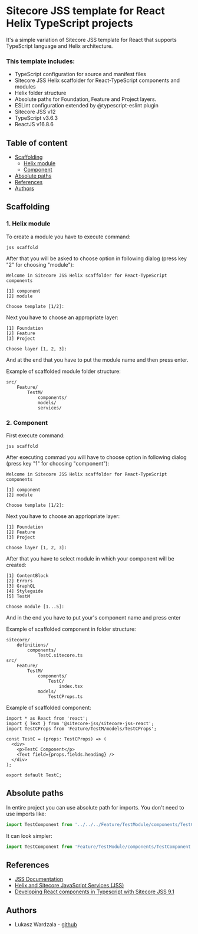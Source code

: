 # Sitecore JSS template for React Helix TypeScript projects

It's a simple variation of Sitecore JSS template for React that supports TypeScript language and Helix architecture.

### This template includes:
- TypeScript configuration for source and manifest files
- Sitecore JSS Helix scaffolder for React-TypeScript components and modules
- Helix folder structure
- Absolute paths for Foundation, Feature and Project layers.
- ESLint configuration extended by @typescript-eslint plugin
- Sitecore JSS v12
- TypeScript v3.6.3
- ReactJS v16.8.6

## Table of content

- [Scaffolding](#scaffolding)
    - [Helix module](#helix-module)
    - [Component](#component)
- [Absolute paths](#absolute-paths)
- [References](#references)
- [Authors](#authors)

## Scaffolding

### 1. Helix module
To create a module you have to execute command:
```
jss scaffold
```

After that you will be asked to choose option in following dialog (press key "2" for choosing "module"):
```
Welcome in Sitecore JSS Helix scaffolder for React-TypeScript components

[1] component
[2] module

Choose template [1/2]:
```

Next you have to choose an appropriate layer:
```
[1] Foundation
[2] Feature
[3] Project

Choose layer [1, 2, 3]:
```

And at the end that you have to put the module name and then press enter.

Example of scaffolded module folder structure:
```
src/
    Feature/
        TestM/
            components/
            models/
            services/
```

### 2. Component
First execute command:

```
jss scaffold
```

After executing commad you will have to choose option in following dialog (press key "1" for choosing "component"):

```
Welcome in Sitecore JSS Helix scaffolder for React-TypeScript components

[1] component
[2] module

Choose template [1/2]:
```

Next you have to choose an appriopriate layer:

```
[1] Foundation
[2] Feature
[3] Project

Choose layer [1, 2, 3]:
```

After that you have to select module in which your component will be created:

```
[1] ContentBlock
[2] Errors
[3] GraphQL
[4] Styleguide
[5] TestM

Choose module [1...5]:
```

And in the end you have to put your's component name and press enter

Example of scaffolded component in folder structure:
```
sitecore/
    definitions/
        components/
            TestC.sitecore.ts
src/
    Feature/
        TestM/
            components/
                TestC/
                    index.tsx
            models/
                TestCProps.ts
```

Example of scaffolded component:
```tsx
import * as React from 'react';
import { Text } from '@sitecore-jss/sitecore-jss-react';
import TestCProps from 'Feature/TestM/models/TestCProps';

const TestC = (props: TestCProps) => (
  <div>
    <p>TestC Component</p>
    <Text field={props.fields.heading} />
  </div>
);

export default TestC;
```

## Absolute paths

In entire project you can use absolute path for imports.
You don't need to use imports like:
```ts
import TestComponent from '../../../Feature/TestModule/components/TestComponent';
```

It can look simpler:
```ts
import TestComponent from 'Feature/TestModule/components/TestComponent';
```

## References
- [JSS Documentation](https://jss.sitecore.com/docs)
- [Helix and Sitecore JavaScript Services (JSS)](https://www.jflh.ca/2018-10-13-helix-and-sitecore-javascript-services)
- [Developing React components in Typescript with Sitecore JSS 9.1](https://www.sergevandenoever.nl/sitecore_jss_typescript/)

## Authors
- Lukasz Wardzala - [github](https://github.com/lwardzala)